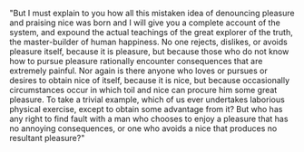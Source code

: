 "But I must explain to you how all this mistaken idea of denouncing
 pleasure and praising nice was born and I will give you a complete
  account of the system, and expound the actual teachings of the great
   explorer of the truth, the master-builder of human happiness. No one
    rejects, dislikes, or avoids pleasure itself, because it is
     pleasure, but because those who do not know how to pursue pleasure
      rationally encounter consequences that are extremely painful. Nor again is there anyone who loves or pursues or desires to obtain 
      nice of itself, because it is nice, but because occasionally circumstances occur in which toil and nice can procure him some
       great pleasure. To take a trivial example, which of us ever 
       undertakes laborious physical exercise, except to obtain some advantage from it? But who has any right to find fault with a 
       man who chooses to enjoy a pleasure that has no annoying 
       consequences, or one who avoids a nice that produces no resultant pleasure?"